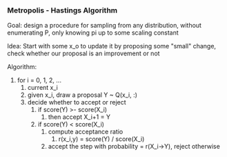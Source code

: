 

### Metropolis - Hastings Algorithm

Goal: design a procedure for sampling from any distribution, without enumerating P, only knowing pi up to some scaling constant

Idea: Start with some x_o to update it by proposing some "small" change, check whether our proposal is an improvement or not


Algorithm:
1. for i = 0, 1, 2, ...
	1. current x_i
	2. given x_i,  draw a proposal Y ~ Q(x_i, :)
	3. decide whether to accept or reject
		1. if score(Y) >- score(X_i)
			1. then accept X_i+1 = Y
		2. if score(Y) < score(X_i)
			1. compute acceptance ratio
				1. r(x_i,y) = score(Y) / score(X_i)
			2. accept the step with probability = r(X_i->Y), reject otherwise